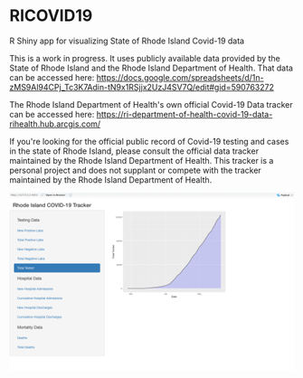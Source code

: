 # RICOVID19
R Shiny app for visualizing State of Rhode Island Covid-19 data

This is a work in progress. It uses publicly available data provided by the State of Rhode Island and the
Rhode Island Department of Health. That data can be accessed here:
https://docs.google.com/spreadsheets/d/1n-zMS9Al94CPj_Tc3K7Adin-tN9x1RSjjx2UzJ4SV7Q/edit#gid=590763272

The Rhode Island Department of Health's own official Covid-19 Data tracker can be accessed here:
https://ri-department-of-health-covid-19-data-rihealth.hub.arcgis.com/

If you're looking for the official public record of Covid-19 testing and cases in the state of Rhode Island,
please consult the official data tracker maintained by the Rhode Island Department of Health. This tracker is a personal
project and does not supplant or compete with the tracker maintained by the Rhode Island Department of Health.

![Sample Visualization](covid.png "Sample Visualization")
